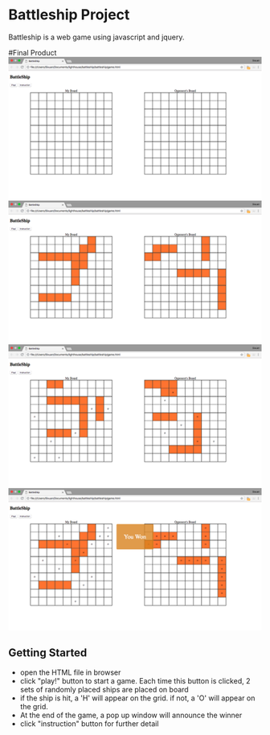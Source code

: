 # Battleship Project
Battleship is a web game using javascript and jquery.

#Final Product
!["Screen shot of game before starting"](https://github.com/wusixuan2/battleship/blob/master/docs/game_before_start.png?raw=true)
!["Screen shot of game when the ships are placed on the board"](https://github.com/wusixuan2/battleship/blob/master/docs/gameInitiation.png?raw=true)
!["Screen shot of game while playing"](https://github.com/wusixuan2/battleship/blob/master/docs/hitting_the_opponent's_board.png?raw=true)
!["Screen shot of game when the winner is annouced"](https://github.com/wusixuan2/battleship/blob/master/docs/gameEnd.png?raw=true)


## Getting Started
- open the HTML file in browser
- click "play!" button to start a game. Each time this button is clicked, 2 sets of randomly placed ships are placed on board
- if the ship is hit, a 'H' will appear on the grid. if not, a 'O' will appear on the grid.
- At the end of the game, a pop up window will announce the winner
- click "instruction" button for further detail
